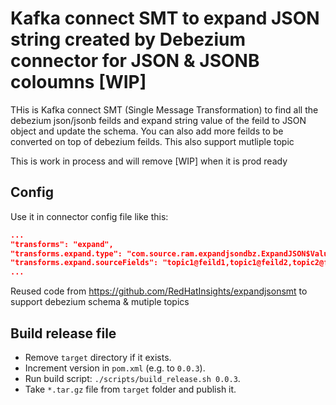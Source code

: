 # Kafka connect SMT to expand JSON string created by Debezium connector for JSON & JSONB coloumns [WIP] 

THis is Kafka connect SMT (Single Message Transformation) to find all the debezium json/jsonb feilds and expand string value of the feild to JSON object and update the schema. You can also add more feilds to be converted on top of debezium feilds.
This also support mutliple topic

This is work in process and will remove [WIP] when it is prod ready

## Config
Use it in connector config file like this:
~~~json
...
"transforms": "expand",
"transforms.expand.type": "com.source.ram.expandjsondbz.ExpandJSON$Value",
"transforms.expand.sourceFields": "topic1@feild1,topic1@feild2,topic2@feild3,topic3@feild4"
...
~~~



Reused code from https://github.com/RedHatInsights/expandjsonsmt to support debezium schema & mutiple topics

## Build release file
- Remove `target` directory if it exists.
- Increment version in `pom.xml` (e.g. to `0.0.3`).
- Run build script: `./scripts/build_release.sh 0.0.3`.
- Take `*.tar.gz` file from `target` folder and publish it.
